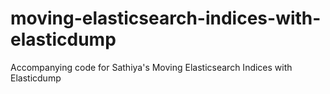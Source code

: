 # moving-elasticsearch-indices-with-elasticdump

Accompanying code for Sathiya's Moving Elasticsearch Indices with Elasticdump
